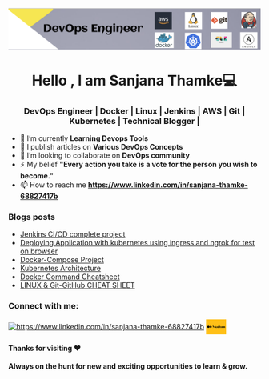 

<!--
**sanjanathamke/sanjanathamke** is a ✨ _special_ ✨ repository because its `README.md` (this file) appears on your GitHub profile.

Here are some ideas to get you started:

- 🔭 I’m currently working on ...
- 🌱 I’m currently learning ...
- 👯 I’m looking to collaborate on ...
- 🤔 I’m looking for help with ...
- 💬 Ask me about ...
- 📫 How to reach me: ...
- 😄 Pronouns: ...
- ⚡ Fun fact: ...
-->

![MasterHead](kk.png)
<h1 align="center">Hello , I am Sanjana Thamke💻</h1> 
<h3 align="center"> DevOps Engineer | Docker | Linux | Jenkins | AWS | Git | Kubernetes | Technical Blogger |</h3>



- 🔭 I’m currently **Learning Devops Tools**
- 📝 I publish articles on **Various DevOps Concepts**
- 👯 I’m looking to collaborate on **DevOps community**
- ⚡ My belief **"Every action you take is a vote for the person you wish to become."**
- 📫 How to reach me **https://www.linkedin.com/in/sanjana-thamke-68827417b**

### Blogs posts
<!-- BLOG-POST-LIST:START -->
- [Jenkins CI/CD complete project](https://medium.com/@sanjuthamke9699/day-24-task-complete-jenkins-ci-cd-project-158c10fdf55d------2)
- [Deploying Application with kubernetes using ingress and ngrok for test on browser ](https://medium.com/@sanjuthamke9699/kubernetes-project-c1faded2499f------2)
- [Docker-Compose Project](https://medium.com/@sanjuthamke9699/day-18-task-docker-compose-project-for-devops-engineers-af5d4c6c48c5------2)
- [Kubernetes Architecture](https://medium.com/@sanjuthamke9699/day-30-task-kubernetes-architecture-a4760753a373------2)
- [Docker Command Cheatsheet](https://medium.com/@sanjuthamke9699/docker-command-cheatsheet-b48a3574fc09------2)
- [LINUX & Git-GitHub CHEAT SHEET](https://medium.com/@sanjuthamke9699/linux-git-github-cheat-sheet-b88fd36791d9------2)


<!-- BLOG-POST-LIST:END -->

<h3 align="left">Connect with me:</h3>
<p align="left">
<a href="https://www.linkedin.com/in/sanjana-thamke-68827417b" target="blank"><img align="center" src="https://raw.githubusercontent.com/rahuldkjain/github-profile-readme-generator/master/src/images/icons/Social/linked-in-alt.svg" alt="https://www.linkedin.com/in/sanjana-thamke-68827417b" height="30" width="40" /></a>
<a href="https://medium.com/@sanjuthamke9699" target="blank"><img align="center" src="download.png" alt="https://medium.com/@sanjuthamke9699" height="30" width="40" /></a>
</p>

#### Thanks for visiting :heart:


**Always on the hunt for new and exciting opportunities to learn & grow.**

